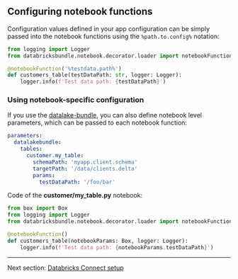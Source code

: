 ## Configuring notebook functions

Configuration values defined in your app configuration can be simply passed into the notebook functions using the `%path.to.config%` notation: 

```python
from logging import Logger
from databricksbundle.notebook.decorator.loader import notebookFunction

@notebookFunction('%testdata.path%')
def customers_table(testDataPath: str, logger: Logger):
    logger.info(f'Test data path: {testDataPath}')
```

### Using notebook-specific configuration

If you use the [datalake-bundle](https://github.com/bricksflow/datalake-bundle), you can also define notebook level parameters, which can be passed to each notebook function:

```yaml
parameters:
  datalakebundle:
    tables:
      customer.my_table:
        schemaPath: 'myapp.client.schema'
        targetPath: '/data/clients.delta'
        params:
          testDataPath: '/foo/bar'          
```

Code of the **customer/my_table.py** notebook:

```python
from box import Box
from logging import Logger
from databricksbundle.notebook.decorator.loader import notebookFunction

@notebookFunction()
def customers_table(notebookParams: Box, logger: Logger):
    logger.info(f'Test data path: {notebookParams.testDataPath}')
``` 

___

Next section: [Databricks Connect setup](databricks-connect.md)
